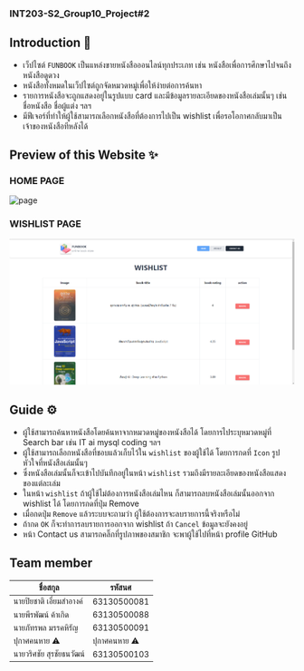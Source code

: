 ### INT203-S2_Group10_Project#2

## Introduction 🌻
- เว็ปไซต์ `FUNBOOK` เป็นแหล่งขายหนังสือออนไลน์ทุกประเภท เช่น หนังสือเพื่อการศึกษาไปจนถึงหนังสือดูดวง 
- หนังสือทั้งหมดในเว็ปไซต์ถูกจัดหมวดหมู่เพื่อให้ง่ายต่อการค้นหา 
- รายการหนังสือจะถูกแสดงอยู่ในรูปแบบ card และมีข้อมูลรายละเอียดของหนังสือเล่มนั้นๆ เช่น ชื่อหนังสือ ชื่อผู้แต่ง ฯลฯ
- มีฟีเจอร์ที่ทำให้ผู้ใช้สามารถเลือกหนังสือที่ต้องการไปเป็น wishlist เพื่อรอโอกาศกลับมาเป็นเจ้าของหนังสือทีหลังได้
## Preview of this Website ✨
### HOME PAGE
![page](https://github.com/Joe-sit/INT203-Group-Project/blob/master/HOMEPAGE.gif)

### WISHLIST PAGE
![page](https://github.com/Joe-sit/INT203-Group-Project/blob/master/wishlistpage.PNG)
 
## Guide ⚙️
- ผู้ใช้สามารถค้นหาหนังสือโดยค้นหาจากหมวดหมู่ของหนังสือได้ โดยการไประบุหมวดหมู่ที่ Search bar เช่น IT ai mysql coding ฯลฯ
- ผู้ใช้สามารถเลือกหนังสือที่ชอบแล้วเก็บไว้ใน `wishlist` ของผู้ใช้ได้ โดยการกดที่ `Icon` รูปหัวใจที่หนังสือเล่มนั้นๆ 
- ซึ่งหนังสือเล่มนั้นก็จะเข้าไปบันทึกอยู่ในหน้า `wishlist` รวมถึงมีรายละเอียดของหนังสือแสดงของแต่ละเล่ม
- ในหน้า `wishlist` ถ้าผู้ใช้ไม่ต้องการหนังสือเล่มไหน ก็สามารถลบหนังสือเล่มนั้นออกจาก wishlist ได้ โดยการกดที่ปุ่ม Remove
- เมื่อกดปุ่ม `Remove` แล้วระบบจะถามว่า ผู้ใช้ต้องการจะลบรายการนี้จริงหรือไม่ 
- ถ้ากด `OK` ก็จะทำการลบรายการออกจาก wishlist ถ้า `Cancel` ข้อมูลจะยังคงอยู่
- หน้า Contact us สามารถคลิ๊กที่รูปภาพของสมาชิก จะพาผู้ใช้ไปที่หน้า profile GitHub 


## Team member
| ชื่อสกุล | รหัสนศ |
| ------------- | ------------- |
| นายปิยชาติ เอี่ยมสำอางค์  | 63130500081  |
| นายพีรพัฒน์ ค้าเกิด  | 63130500088  |
| นายภัทรพล มรรคหิรัญ  | 63130500091 |
| ปุกาศคนหาย ⚠️ | ปุกาศคนหาย ⚠️|
| นายวริศชัย สุรชัยธนวัฒน์  | 63130500103 |


